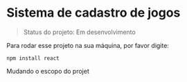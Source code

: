 <h1>Sistema de cadastro de jogos</h1>

> Status do projeto: Em desenvolvimento

Para rodar esse projeto na sua máquina, por favor digite:

```
npm install react
```
Mudando o escopo do projet
